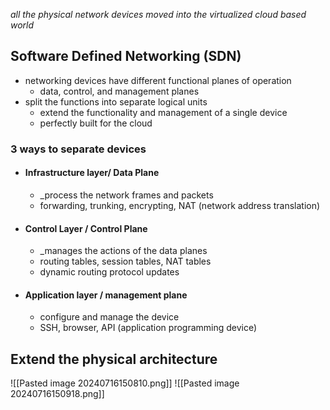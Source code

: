 _all the physical network devices moved into the virtualized cloud based world_
## Software Defined Networking (SDN)
- networking devices have different functional planes of operation
	- data, control, and management planes
- split the functions into separate logical units 
	- extend the functionality and management of a single device 
	- perfectly built for the cloud
### 3 ways to separate devices
- #### Infrastructure layer/ Data Plane
	- _process the network frames and packets
	- forwarding, trunking, encrypting, NAT (network address translation)
- #### Control Layer / Control Plane
	- _manages the actions of the data planes
	- routing tables, session tables, NAT tables
	- dynamic routing protocol updates
- #### Application layer / management plane
	- configure and manage the device 
	- SSH, browser, API (application programming device)

## Extend the physical architecture

![[Pasted image 20240716150810.png]]
![[Pasted image 20240716150918.png]]

